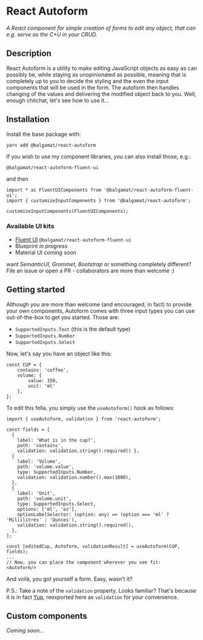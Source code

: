 # React Autoform

_A React component for simple creation of forms to edit any object, that can e.g. serve as the C+U in your CRUD._

## Description

React Autoform is a utility to make editing JavaScript objects as easy as can possibly be, while staying as
unopinionated as possible, meaning that is completely up to you to decide the styling and the even the input
components that will be used in the form. The autoform then handles changing of the values and delivering the modified
object back to you. Well, enough chitchat, let's see how to use it...

## Installation
Install the base package with:

`yarn add @balgamat/react-autoform`

If you wish to use my component libraries, you can also install those, e.g.:

`@balgamat/react-autoform-fluent-ui`

and then

```$typescript
import * as FluentUIComponents from '@balgamat/react-autoform-fluent-ui';
import { customizeInputComponents } from '@balgamat/react-autoform';

customizeInputComponents(FluentUIComponents);
```

### Available UI kits
* [Fluent UI](https://www.npmjs.com/package/@balgamat/react-autoform-fluent-ui) `@balgamat/react-autoform-fluent-ui`
* Blueprint _in progress_
* Material UI _coming soon_

want _SemanticUI, Grommet, Bootstrap_ or something completely different? File an issue or open a PR - collaborators are more than welcome :)

## Getting started

Although you are more than welcome (and encouraged, in fact) to provide your own components, Autoform comes with three
input types you can use out-of-the-box to get you started. Those are:

- `SupportedInputs.Text` (this is the default type)
- `SupportedInputs.Number`
- `SupportedInputs.Select`

Now, let's say you have an object like this:

```
const CUP = {
    contains: 'coffee',
    volume: {
        value: 150,
        unit: 'ml'
    },
};
```

To edit this fella, you simply use the `useAutoform()` hook as follows:

```
import { useAutoform, validation } from 'react-autoform';

const fields = [
  { 
    label: 'What is in the cup?',
    path: 'contains',
    validation: validation.string().required() },
  {
    label: 'Volume',
    path: 'volume.value',
    type: SupportedInputs.Number,
    validation: validation.number().max(1000),
  },
  {
    label: 'Unit',
    path: 'volume.unit',
    type: SupportedInputs.Select,
    options: ['ml', 'oz'],
    optionLabelSelector: (option: any) => (option === 'ml' ? 'Millilitres' : 'Ounces'),
    validation: validation.string().required(),
  },
];

const [editedCup, Autoform, validationResult] = useAutoform(CUP, fields);
...
// Now, you can place the component wherever you see fit:
<Autoform/>
```

And voilà, you got yourself a form. Easy, wasn't it?

P.S.: Take a note of the `validation` property. Looks familiar? That's because it is in fact [Yup](https://github.com/jquense/yup), reexported here as `validation` for your convenience.

## Custom components

_Coming soon..._
